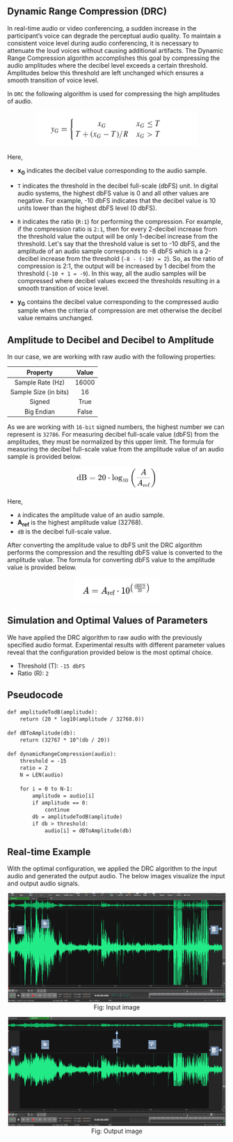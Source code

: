 ## Dynamic Range Compression (DRC)

In real-time audio or video conferencing, a sudden increase in the participant’s voice can degrade the perceptual audio quality. To maintain a consistent voice level during audio conferencing, it is necessary to attenuate the loud voices without causing additional artifacts. The Dynamic Range Compression algorithm accomplishes this goal by compressing the audio amplitudes where the decibel level exceeds a certain threshold. Amplitudes below this threshold are left unchanged which ensures a smooth transition of voice level. <br>

In ``DRC`` the following algorithm is used for compressing the high amplitudes of audio.

<p align="center">
    <img src="images/drc_formula.png" alt="Project Logo" width="370" height="80">
</p>

Here, 
* **x<sub>G</sub>** indicates the decibel value corresponding to the audio sample.
  
* ``T`` indicates the threshold in the decibel full-scale (dbFS) unit. In digital audio systems, the highest dbFS value is 0 and all other values are negative. For example, -10 dbFS indicates that the decibel value is 10 units lower than the highest dbFS level (0 dbFS).
  
* ``R`` indicates the ratio (``R:1``) for performing the compression. For example, if the compression ratio is ``2:1``, then for every 2-decibel increase from the threshold value the output will be only 1-decibel increase from the threshold. Let's say that the threshold value is set to -10 dbFS, and the amplitude of an audio sample corresponds to -8 dbFS which is a 2-decibel increase from the threshold (``-8 - (-10) = 2``). So, as the ratio of compression is 2:1, the output will be increased by 1 decibel from the threshold (``-10 + 1 = -9``). In this way, all the audio samples will be compressed where decibel values exceed the thresholds resulting in a smooth transition of voice level.

* **y<sub>G</sub>** contains the decibel value corresponding to the compressed audio sample when the criteria of compression are met otherwise the decibel value remains unchanged.

## Amplitude to Decibel and Decibel to Amplitude 

In our case, we are working with raw audio with the following properties:

<div align="center">
    
| Property | Value | 
|:----------:|:----------:|
| Sample Rate (Hz) | 16000 | 
| Sample Size (in bits) | 16  | 
| Signed | True | 
| Big Endian | False |

</div>

As we are working with ``16-bit`` signed numbers, the highest number we can represent is ``32786``. For measuring decibel full-scale value (dbFS) from the amplitudes, they must be normalized by this upper limit. The formula for measuring the decibel full-scale value from the amplitude value of an audio sample is provided below.

<p align="center">
    <img src="images/amplitude_to_db.png" alt="Project Logo" width="200" height="55">
</p>

Here, 
* ``A`` indicates the amplitude value of an audio sample.
* **A<sub>ref</sub>** is the highest amplitude value (32768).
* ``dB`` is the decibel full-scale value.

After converting the amplitude value to dbFS unit the DRC algorithm performs the compression and the resulting dbFS value is converted to the amplitude value. The formula for converting dbFS value to the amplitude value is provided below.

<p align="center">
    <img src="images/db_to_amplitude.png" alt="Project Logo" width="200" height="55">
</p>

## Simulation and Optimal Values of Parameters
We have applied the DRC algorithm to raw audio with the previously specified audio format. Experimental results with different parameter values reveal that the configuration provided below is the most optimal choice.

* Threshold (T): ``-15 dbFS``
* Ratio (R): ``2``

## Pseudocode

```
def amplitudeTodB(amplitude):
    return (20 * log10(amplitude / 32768.0))

def dBToAmplitude(db):
    return (32767 * 10^(db / 20))

def dynamicRangeCompression(audio):
    threshold = -15
    ratio = 2
    N = LEN(audio)

    for i = 0 to N-1:
        amplitude = audio[i]
        if amplitude == 0:
            continue
        db = amplitudeTodB(amplitude)
        if db > threshold:
            audio[i] = dBToAmplitude(db)
```

## Real-time Example
With the optimal configuration, we applied the DRC algorithm to the input audio and generated the output audio. The below images visualize the input and output audio signals.

<p align="center">
    <img src="images/input_drc.png" alt="Project Logo" width="500" height="250"><br>
    <span>Fig: Input image</span>
</p>

<p align="center">
    <img src="images/output_drc.png" alt="Project Logo" width="500" height="250"><br>
    <span>Fig: Output image</span>
</p>
  
